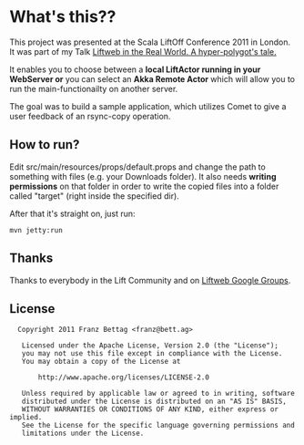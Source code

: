 What's this??
=======


This project was presented at the Scala LiftOff Conference 2011 in London.
It was part of my Talk [Liftweb in the Real World. A hyper-polygot's tale.](http://goodstuff.im/fbettag-liftweb-in-the-real-world-a-hyper-pol)

It enables you to choose between a **local LiftActor running in your WebServer or** you can select an **Akka Remote Actor** which will allow you to run the main-functionailty on another server.

The goal was to build a sample application, which utilizes Comet to give a user feedback of an rsync-copy operation.


## How to run?

Edit src/main/resources/props/default.props and change the path to something with files (e.g. your Downloads folder). It also needs **writing permissions** on that folder in order to write the copied files into a folder called "target" (right inside the specified dir).

After that it's straight on, just run:

```
mvn jetty:run
```


## Thanks

Thanks to everybody in the Lift Community and on [Liftweb Google Groups](http://groups.google.com/group/liftweb).


## License

```
  Copyright 2011 Franz Bettag <franz@bett.ag>

   Licensed under the Apache License, Version 2.0 (the "License");
   you may not use this file except in compliance with the License.
   You may obtain a copy of the License at

       http://www.apache.org/licenses/LICENSE-2.0

   Unless required by applicable law or agreed to in writing, software
   distributed under the License is distributed on an "AS IS" BASIS,
   WITHOUT WARRANTIES OR CONDITIONS OF ANY KIND, either express or implied.
   See the License for the specific language governing permissions and
   limitations under the License.

```

